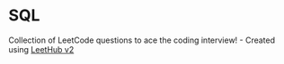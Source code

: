 # SQL
Collection of LeetCode questions to ace the coding interview! - Created using [LeetHub v2](https://github.com/arunbhardwaj/LeetHub-2.0)
